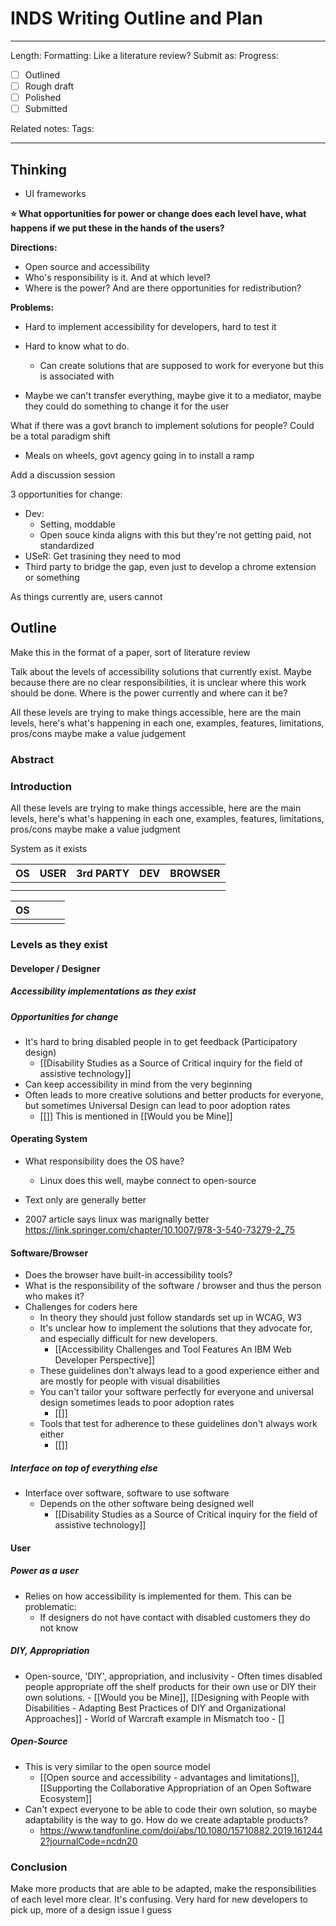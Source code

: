 # INDS Writing Outline and Plan

---

Length:
Formatting: Like a literature review?
Submit as:
Progress:
- [ ] Outlined
- [ ] Rough draft
- [ ] Polished
- [ ] Submitted

Related notes:
Tags:

--- 


## Thinking

- UI frameworks

**⭐ What opportunities for power or change does each level have, what happens if we put these in the hands of the users?**

**Directions:**
- Open source and accessibility
- Who's responsibility is it. And at which level?
- Where is the power? And are there opportunities for redistribution?

**Problems:**
- Hard to implement accessibility for developers, hard to test it
- Hard to know what to do.
	- Can create solutions that are supposed to work for everyone but this is associated with 

- Maybe we can't transfer everything, maybe give it to a mediator, maybe they could do something to change it for the user 

What if there was a govt branch to implement solutions for people?
Could be a total paradigm shift
- Meals on wheels, govt agency going in to install a ramp

Add a discussion session

3 opportunities for change:
- Dev:
	- Setting, moddable
	- Open souce kinda aligns with this but they're not getting paid, not standardized 
- USeR: Get trasining they need to mod
- Third party to bridge the gap, even just to develop a chrome extension or something 


As things currently are, users cannot  


## Outline

Make this in the format of a paper, sort of literature review

Talk about the levels of accessibility solutions that currently exist. Maybe because there are no clear responsibilities, it is unclear where this work should be done. Where is the power currently and where can it be?

All these levels are trying to make things accessible, here are the main levels, here's what's happening in each one, examples, features, limitations, pros/cons maybe make a value judgement

### Abstract

### Introduction

All these levels are trying to make things accessible, here are the main levels, here's what's happening in each one, examples, features, limitations, pros/cons maybe make a value judgment

System as it exists

| OS  | USER | 3rd PARTY | DEV | BROWSER |
| --- | ---- | --------- | --- | ------- |
|     |      |           |     |         |
|     |      |           |     |         |

| OS  |     |     |     |
| --- | --- | --- | --- |
|     |     |     |     |



### Levels as they exist

#### Developer / Designer

##### Accessibility implementations as they exist

##### Opportunities for change

- It's hard to bring disabled people in to get feedback (Participatory design)
	- [[Disability Studies as a Source of Critical inquiry for the field of assistive technology]]
- Can keep accessibility in mind from the very beginning
- Often leads to more creative solutions and better products for everyone, but sometimes Universal Design can lead to poor adoption rates
	- [[]] This is mentioned in [[Would you be Mine]]


#### Operating System

- What responsibility does the OS have?
	- Linux does this well, maybe connect to open-source

- Text only are generally better
- 2007 article says linux was marignally better https://link.springer.com/chapter/10.1007/978-3-540-73279-2_75

#### Software/Browser

- Does the browser have built-in accessibility tools?
- What is the responsibility of the software / browser and thus the person who makes it?
- Challenges for coders here
	- In theory they should just follow standards set up in WCAG, W3 
	- It's unclear how to implement the solutions that they advocate for, and especially difficult for new developers. 
		-  [[Accessibility Challenges and Tool Features An IBM Web Developer Perspective]]
	-  These guidelines don't always lead to a good experience either and are mostly for people with visual disabilities 
	-  You can't tailor your software perfectly for everyone and universal design sometimes leads to poor adoption rates
		-  [[]]
	-  Tools that test for adherence to these guidelines don't always work either
		- [[]]

##### Interface on top of everything else

- Interface over software, software to use software
	- Depends on the other software being designed well
		- [[Disability Studies as a Source of Critical inquiry for the field of assistive technology]]

#### User

##### Power as a user

- Relies on how accessibility is implemented for them. This can be problematic:
	- If designers do not have contact with disabled customers they do not know

##### DIY, Appropriation

- Open-source, 'DIY', appropriation, and inclusivity 
		- Often times disabled people appropriate off the shelf products for their own use or DIY their own solutions.
			- [[Would you be Mine]], [[Designing with People with Disabilities - Adapting Best Practices of DIY and Organizational Approaches]]
		- World of Warcraft example in Mismatch too
			- []

##### Open-Source

- This is very similar to the open source model
	-  [[Open source and accessibility - advantages and limitations]], [[Supporting the Collaborative Appropriation of an Open Software Ecosystem]]
-  Can't expect everyone to be able to code their own solution, so maybe adaptability is the way to go. How do we create adaptable products?
	-  https://www.tandfonline.com/doi/abs/10.1080/15710882.2019.1612442?journalCode=ncdn20


### Conclusion

Make more products that are able to be adapted, make the responsibilities of each level more clear. It's confusing. Very hard for new developers to pick up, more of a design issue I guess